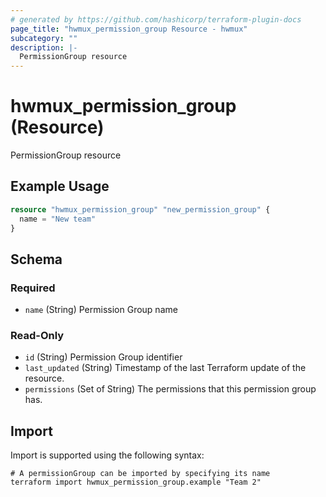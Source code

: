 ```yaml
---
# generated by https://github.com/hashicorp/terraform-plugin-docs
page_title: "hwmux_permission_group Resource - hwmux"
subcategory: ""
description: |-
  PermissionGroup resource
---
```


# hwmux_permission_group (Resource)

PermissionGroup resource

## Example Usage

```terraform
resource "hwmux_permission_group" "new_permission_group" {
  name = "New team"
}
```

<!-- schema generated by tfplugindocs -->
## Schema

### Required

- `name` (String) Permission Group name

### Read-Only

- `id` (String) Permission Group identifier
- `last_updated` (String) Timestamp of the last Terraform update of the resource.
- `permissions` (Set of String) The permissions that this permission group has.

## Import

Import is supported using the following syntax:

```shell
# A permissionGroup can be imported by specifying its name
terraform import hwmux_permission_group.example "Team 2"
```
